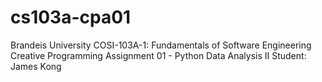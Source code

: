 # cs103a-cpa01

Brandeis University
COSI-103A-1: Fundamentals of Software Engineering
Creative Programming Assignment 01 - Python Data Analysis II
Student: James Kong
